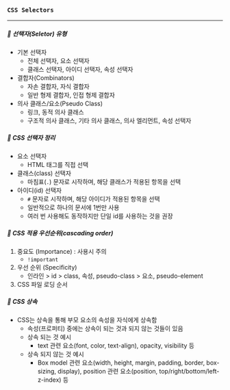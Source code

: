 ### `CSS Selectors`

***

##### 📌 선택자(Seletor) 유형

- 기본 선택자 
  - 전체 선택자, 요소 선택자
  - 클래스 선택자, 아이디 선택자, 속성 선택자
- 결합자(Combinators)
  - 자손 결합자, 자식 결합자
  - 일반 형제 결합자, 인접 형제 결합자
- 의사 클래스/요소(Pseudo Class)
  - 링크, 동적 의사 클래스
  - 구조적 의사 클래스, 기타 의사 클래스, 의사 엘리먼트, 속성 선택자





##### 📌 CSS 선택자 정리

- 요소 선택자
  - HTML 태그를 직접 선택
- 클래스(class) 선택자
  - 마침표(`.`) 문자로 시작하며, 해당 클래스가 적용된 항목을 선택
- 아이디(id) 선택자
  - `#` 문자로 시작하며, 해당 아이디가 적용된 항목을 선택
  - 일반적으로 하나의 문서에 1번만 사용
  - 여러 번 사용해도 동작하지만 단일 id를 사용하는 것을 권장





##### 📌 CSS 적용 우선순위(cascading order)

1. 중요도 (Importance) : 사용시 주의
   - `!important`
2. 우선 순위 (Specificity)
   - 인라인 > id > class, 속성, pseudo-class > 요소, pseudo-element
3. CSS 파일 로딩 순서







##### 📌 CSS 상속

- CSS는 상속을 통해 부모 요소의 속성을 자식에게 상속함
  - 속성(프로퍼티) 중에는 상속이 되는 것과 되지 않는 것들이 있음
  - 상속 되는 것 예시
    - text 관련 요소(font, color, text-align), opacity, visibility 등
  - 상속 되지 않는 것 예시
    - Box model 관련 요소(width, height, margin, padding, border, box-sizing, display), position 관련 요소(position, top/right/bottom/left- z-index) 등



